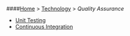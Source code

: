 ####[Home](README.md) > [Technology](technology/technology.md) > _Quality Assurance_

- [Unit Testing](technology/quality-assurance/unit-testing.md)
- [Continuous Integration](technology/quality-assurance/continuous-integration.md)